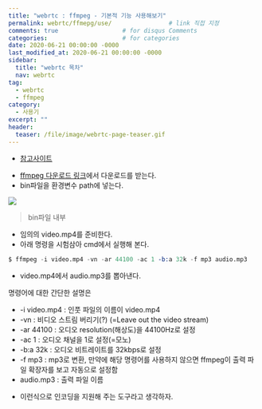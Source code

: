 ```yaml
---
title: "webrtc : ffmpeg - 기본적 기능 사용해보기"
permalink: webrtc/ffmepg/use/                # link 직접 지정
comments: true                  # for disqus Comments
categories:                     # for categories
date: 2020-06-21 00:00:00 -0000
last_modified_at: 2020-06-21 00:00:00 -0000
sidebar:
  title: "webrtc 목차"
  nav: webrtc
tag:
  - webrtc
  - ffmpeg
category:
  - 사용기
excerpt: ""
header:
  teaser: /file/image/webrtc-page-teaser.gif
---
```


* [참고사이트](https://kyoko0825.tistory.com/entry/%EC%9C%88%EB%8F%84%EC%9A%B0-10%EC%97%90%EC%84%9C-ffmpeg-%EC%82%AC%EC%9A%A9%ED%95%98%EA%B8%B0)

- [ffmpeg 다운로드 링크](https://ffmpeg.zeranoe.com/builds/)에서 다운로드를 받는다.
- bin파일을 환경변수 path에 넣는다.

![](/file/image/ffmpeg-01.png)

> bin파일 내부

- 임의의 video.mp4를 준비한다.
- 아래 명령을 시험삼아 cmd에서 실행해 본다.

```s
$ ffmpeg -i video.mp4 -vn -ar 44100 -ac 1 -b:a 32k -f mp3 audio.mp3
```

- video.mp4에서 audio.mp3를 뽑아낸다.

명령어에 대한 간단한 설명은

* -i video.mp4 : 인풋 파일의 이름이 video.mp4
* -vn : 비디오 스트림 버리기(?) (=Leave out the video stream)
* -ar 44100 : 오디오 resolution(해상도)을 44100Hz로 설정
* -ac 1 : 오디오 채널을 1로 설정(=모노)
* -b:a 32k : 오디오 비트레이트를 32kbps로 설정
* -f mp3 : mp3로 변환, 만약에 해당 명령어를 사용하지 않으면 ffmpeg이 출력 파일 확장자를 보고 자동으로 설정함
* audio.mp3 : 출력 파일 이름

- 이런식으로 인코딩을 지원해 주는 도구라고 생각하자.